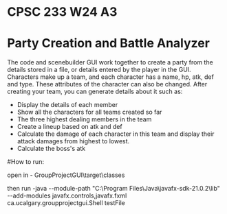 # CPSC 233 W24 A3
# Party Creation and Battle Analyzer

The code and scenebuilder GUI work together to create a party from the details 
stored in a file, or details entered by the player in the GUI. Characters make up 
a team, and each character has a name, hp, atk, def and type. These attributes of
the character can also be changed. After creating your team, you can generate 
details about it such as:

- Display the details of each member
- Show all the characters for all teams created so far
- The three highest dealing members in the team
- Create a lineup based on atk and def
- Calculate the damage of each character in this team and display their attack damages from highest to lowest.
- Calculate the boss's atk


#How to run:

open in - GroupProjectGUI\target\classes

then run -java --module-path  "C:\Program Files\Java\javafx-sdk-21.0.2\lib" --add-modules javafx.controls,javafx.fxml ca.ucalgary.groupprojectgui.Shell testFile
